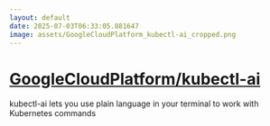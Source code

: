 ```yaml
---
layout: default
date: 2025-07-03T06:33:05.881647
image: assets/GoogleCloudPlatform_kubectl-ai_cropped.png
---
```


# [GoogleCloudPlatform/kubectl-ai](https://github.com/GoogleCloudPlatform/kubectl-ai)

kubectl-ai lets you use plain language in your terminal to work with Kubernetes commands
